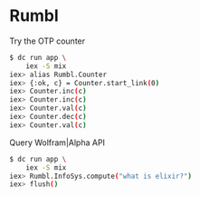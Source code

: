 # Rumbl

Try the OTP counter

```bash
$ dc run app \
    iex -S mix
iex> alias Rumbl.Counter
iex> {:ok, c} = Counter.start_link(0)
iex> Counter.inc(c)
iex> Counter.inc(c)
iex> Counter.val(c)
iex> Counter.dec(c)
iex> Counter.val(c)
```

Query Wolfram|Alpha API

```bash
$ dc run app \
    iex -S mix
iex> Rumbl.InfoSys.compute("what is elixir?")
iex> flush()
```
